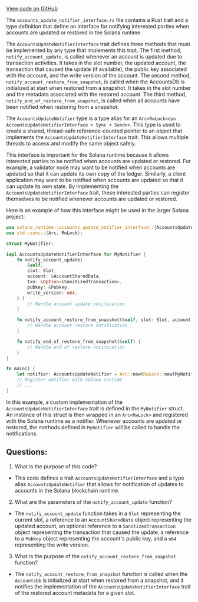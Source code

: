 [View code on GitHub](https://github.com/solana-labs/solana/blob/master/runtime/src/accounts_update_notifier_interface.rs)

The `accounts_update_notifier_interface.rs` file contains a Rust trait and a type definition that define an interface for notifying interested parties when accounts are updated or restored in the Solana runtime. 

The `AccountsUpdateNotifierInterface` trait defines three methods that must be implemented by any type that implements this trait. The first method, `notify_account_update`, is called whenever an account is updated due to transaction activities. It takes in the slot number, the updated account, the transaction that caused the update (if available), the public key associated with the account, and the write version of the account. The second method, `notify_account_restore_from_snapshot`, is called when the AccountsDb is initialized at start when restored from a snapshot. It takes in the slot number and the metadata associated with the restored account. The third method, `notify_end_of_restore_from_snapshot`, is called when all accounts have been notified when restoring from a snapshot.

The `AccountsUpdateNotifier` type is a type alias for an `Arc<RwLock<dyn AccountsUpdateNotifierInterface + Sync + Send>>`. This type is used to create a shared, thread-safe reference-counted pointer to an object that implements the `AccountsUpdateNotifierInterface` trait. This allows multiple threads to access and modify the same object safely.

This interface is important for the Solana runtime because it allows interested parties to be notified when accounts are updated or restored. For example, a validator node may want to be notified when accounts are updated so that it can update its own copy of the ledger. Similarly, a client application may want to be notified when accounts are updated so that it can update its own state. By implementing the `AccountsUpdateNotifierInterface` trait, these interested parties can register themselves to be notified whenever accounts are updated or restored.

Here is an example of how this interface might be used in the larger Solana project:

```rust
use solana_runtime::accounts_update_notifier_interface::{AccountsUpdateNotifier, AccountsUpdateNotifierInterface};
use std::sync::{Arc, RwLock};

struct MyNotifier;

impl AccountsUpdateNotifierInterface for MyNotifier {
    fn notify_account_update(
        &self,
        slot: Slot,
        account: &AccountSharedData,
        txn: &Option<&SanitizedTransaction>,
        pubkey: &Pubkey,
        write_version: u64,
    ) {
        // Handle account update notification
    }

    fn notify_account_restore_from_snapshot(&self, slot: Slot, account: &StoredAccountMeta) {
        // Handle account restore notification
    }

    fn notify_end_of_restore_from_snapshot(&self) {
        // Handle end of restore notification
    }
}

fn main() {
    let notifier: AccountsUpdateNotifier = Arc::new(RwLock::new(MyNotifier));
    // Register notifier with Solana runtime
    // ...
}
```

In this example, a custom implementation of the `AccountsUpdateNotifierInterface` trait is defined in the `MyNotifier` struct. An instance of this struct is then wrapped in an `Arc<RwLock>` and registered with the Solana runtime as a notifier. Whenever accounts are updated or restored, the methods defined in `MyNotifier` will be called to handle the notifications.
## Questions: 
 1. What is the purpose of this code?
- This code defines a trait `AccountsUpdateNotifierInterface` and a type alias `AccountsUpdateNotifier` that allows for notification of updates to accounts in the Solana blockchain runtime.

2. What are the parameters of the `notify_account_update` function?
- The `notify_account_update` function takes in a `Slot` representing the current slot, a reference to an `AccountSharedData` object representing the updated account, an optional reference to a `SanitizedTransaction` object representing the transaction that caused the update, a reference to a `Pubkey` object representing the account's public key, and a `u64` representing the write version.

3. What is the purpose of the `notify_account_restore_from_snapshot` function?
- The `notify_account_restore_from_snapshot` function is called when the `AccountsDb` is initialized at start when restored from a snapshot, and it notifies the implementation of the `AccountsUpdateNotifierInterface` trait of the restored account metadata for a given slot.
